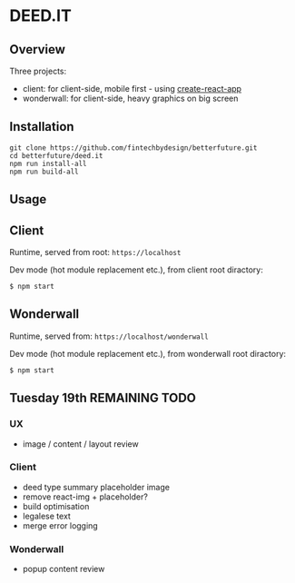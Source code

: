 # DEED.IT


## Overview

Three projects:
- client: for client-side, mobile first - using [create-react-app](https://github.com/facebook/create-react-app)
- wonderwall: for client-side, heavy graphics on big screen 

## Installation
```shell
git clone https://github.com/fintechbydesign/betterfuture.git
cd betterfuture/deed.it
npm run install-all
npm run build-all
```

## Usage

## Client
Runtime, served from root: `https://localhost` 

Dev mode (hot  module replacement etc.), from client root diractory:
```shell
$ npm start
``` 

## Wonderwall
Runtime, served from: `https://localhost/wonderwall` 

Dev mode (hot  module replacement etc.), from wonderwall root diractory:
```shell
$ npm start
``` 

## Tuesday 19th REMAINING TODO

### UX
* image / content / layout review

### Client
* deed type summary placeholder image
* remove react-img + placeholder? 
* build optimisation
* legalese text
* merge error logging

### Wonderwall
* popup content review







  
    
 
